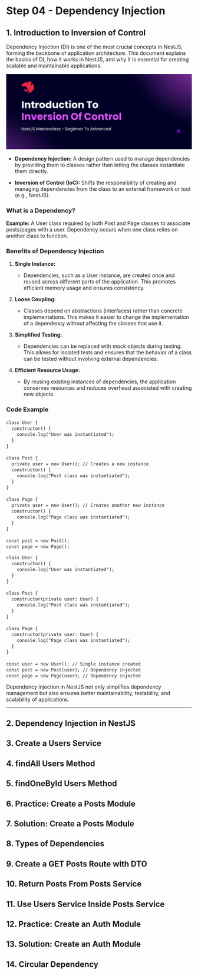 # Step 04 - Dependency Injection

## 1. Introduction to Inversion of Control

Dependency Injection (DI) is one of the most crucial concepts in NestJS, forming the backbone of application architecture. This document explains the basics of DI, how it works in NestJS, and why it is essential for creating scalable and maintainable applications.

![inversion control](./images/inversion-control.png)

- **Dependency Injection:** A design pattern used to manage dependencies by providing them to classes rather than letting the classes instantiate them directly.

- **Inversion of Control (IoC):** Shifts the responsibility of creating and managing dependencies from the class to an external framework or tool (e.g., NestJS).

### What is a Dependency?
**Example:** A User class required by both Post and Page classes to associate posts/pages with a user.
Dependency occurs when one class relies on another class to function.

### Benefits of Dependency Injection

1. **Single Instance:**
   - Dependencies, such as a User instance, are created once and reused across different parts of the application. This promotes efficient memory usage and ensures consistency.

2. **Loose Coupling:**
   - Classes depend on abstractions (interfaces) rather than concrete implementations. This makes it easier to change the implementation of a dependency without affecting the classes that use it.

3. **Simplified Testing:**
   - Dependencies can be replaced with mock objects during testing. This allows for isolated tests and ensures that the behavior of a class can be tested without involving external dependencies.

4. **Efficient Resource Usage:**
   - By reusing existing instances of dependencies, the application conserves resources and reduces overhead associated with creating new objects.

### Code Example

```without DI
class User {
  constructor() {
    console.log("User was instantiated");
  }
}

class Post {
  private user = new User(); // Creates a new instance
  constructor() {
    console.log("Post class was instantiated");
  }
}

class Page {
  private user = new User(); // Creates another new instance
  constructor() {
    console.log("Page class was instantiated");
  }
}

const post = new Post();
const page = new Page();
```

```with DI
class User {
  constructor() {
    console.log("User was instantiated");
  }
}

class Post {
  constructor(private user: User) {
    console.log("Post class was instantiated");
  }
}

class Page {
  constructor(private user: User) {
    console.log("Page class was instantiated");
  }
}

const user = new User(); // Single instance created
const post = new Post(user); // Dependency injected
const page = new Page(user); // Dependency injected
```

Dependency injection in NestJS not only simplifies dependency management but also ensures better maintainability, testability, and scalability of applications.

---


## 2. Dependency Injection in NestJS
## 3. Create a Users Service
## 4. findAll Users Method
## 5. findOneById Users Method
## 6. Practice: Create a Posts Module
## 7. Solution: Create a Posts Module
## 8. Types of Dependencies
## 9. Create a GET Posts Route with DTO
## 10. Return Posts From Posts Service
## 11. Use Users Service Inside Posts Service
## 12. Practice: Create an Auth Module
## 13. Solution: Create an Auth Module
## 14. Circular Dependency